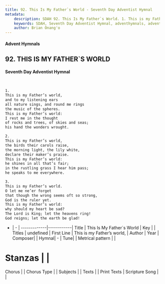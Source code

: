 ```yaml
---
title: 92. This Is My Father`s World - Seventh Day Adventist Hymnal
metadata:
    description: SDAH 92. This Is My Father`s World. 1. This is my Father’s world, and to my listening ears all nature sings, and round me rings the music of the spheres. This is my Father’s world: I rest me in the thought of rocks and trees, of skies and seas; his hand the wonders wrought.
    keywords: SDAH, Seventh Day Adventist Hymnal, adventhymnals, advent hymnals, This Is My Father`s World, This is my Father’s world, 
    author: Brian Onang'o
---
```


#### Advent Hymnals
## 92. THIS IS MY FATHER`S WORLD
#### Seventh Day Adventist Hymnal

```txt


1.
This is my Father’s world,
and to my listening ears
all nature sings, and round me rings
the music of the spheres.
This is my Father’s world:
I rest me in the thought
of rocks and trees, of skies and seas;
his hand the wonders wrought.

2.
This is my Father’s world,
the birds their carols raise,
the morning light, the lily white,
declare their maker’s praise.
This is my Father’s world:
he shines in all that’s fair;
in the rustling grass I hear him pass;
he speaks to me everywhere.

3.
This is my Father’s world.
O let me ne’er forget
that though the wrong seems oft so strong,
God is the ruler yet.
This is my Father’s world:
why should my heart be sad?
The Lord is King; let the heavens ring!
God reigns; let the earth be glad!


```

- |   -  |
-------------|------------|
Title | This Is My Father`s World |
Key |  |
Titles | undefined |
First Line | This is my Father’s world, |
Author | 
Year | 
Composer|  |
Hymnal|  - |
Tune|  |
Metrical pattern | |
# Stanzas |  |
Chorus |  |
Chorus Type |  |
Subjects |  |
Texts |  |
Print Texts | 
Scripture Song |  |
  
